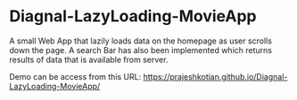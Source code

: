 # Diagnal-LazyLoading-MovieApp
A small Web App that lazily loads data on the homepage as user scrolls down the page. A search Bar has also been implemented which returns results of data that is available from server.


Demo can be access from this URL:  https://prajeshkotian.github.io/Diagnal-LazyLoading-MovieApp/

